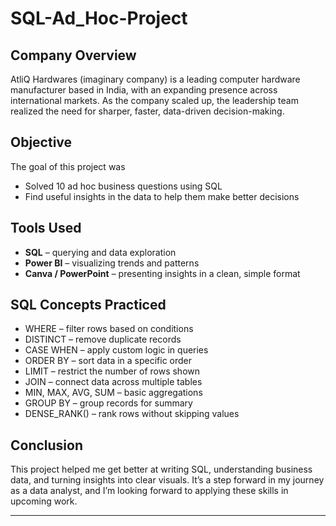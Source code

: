 # SQL-Ad_Hoc-Project

## Company Overview  
AtliQ Hardwares (imaginary company) is a leading computer hardware manufacturer based in India, with an expanding presence across international markets. As the company scaled up, the leadership team realized the need for sharper, faster, data-driven decision-making.

## Objective  
The goal of this project was  
- Solved 10 ad hoc business questions using SQL
- Find useful insights in the data to help them make better decisions

##  Tools Used  
- **SQL** – querying and data exploration  
- **Power BI** – visualizing trends and patterns  
- **Canva / PowerPoint** – presenting insights in a clean, simple format  

##  SQL Concepts Practiced  
- WHERE – filter rows based on conditions
- DISTINCT – remove duplicate records
- CASE WHEN – apply custom logic in queries
- ORDER BY – sort data in a specific order
- LIMIT – restrict the number of rows shown
- JOIN – connect data across multiple tables
- MIN, MAX, AVG, SUM – basic aggregations
- GROUP BY – group records for summary
- DENSE_RANK() – rank rows without skipping values

##  Conclusion 
 This project helped me get better at writing SQL, understanding business data, and turning insights into clear visuals. It’s a step forward in my journey as a data analyst, and I’m looking forward to applying these skills in upcoming work.

---

